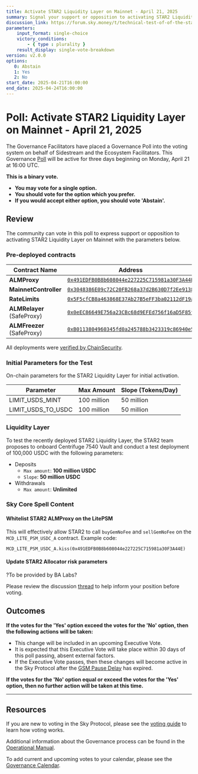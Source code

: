 ```yaml
---
title: Activate STAR2 Liquidity Layer on Mainnet - April 21, 2025
summary: Signal your support or opposition to activating STAR2 Liquidity Layer on Mainnet.
discussion_link: https://forum.sky.money/t/technical-test-of-of-the-star2-allocation-system/26289
parameters:
    input_format: single-choice
    victory_conditions:
        - { type : plurality }
    result_display: single-vote-breakdown
version: v2.0.0
options:
   0: Abstain
   1: Yes
   2: No
start_date: 2025-04-21T16:00:00
end_date: 2025-04-24T16:00:00
---
```

# Poll: Activate STAR2 Liquidity Layer on Mainnet - April 21, 2025

The Governance Facilitators have placed a Governance Poll into the voting system on behalf of Sidestream and the Ecosystem Facilitators. This Governance [Poll](https://sky-atlas.powerhouse.io/#A.1.9.1_Operational_Weekly_Cycle-b189fa17-57a9-4d4e-9780-0ce4efd94211%7C0db30308) will be active for three days beginning on Monday, April 21 at 16:00 UTC.

**This is a binary vote.**

- **You may vote for a single option.**
- **You should vote for the option which you prefer.**
- **If you would accept either option, you should vote 'Abstain'.**

## Review

The community can vote in this poll to express support or opposition to activating STAR2 Liquidity Layer on Mainnet with the parameters below.

### Pre-deployed contracts

| Contract Name | Address |
| ------------- | ------- |
| **ALMProxy** | [`0x491EDFB0B8b608044e227225C715981a30F3A44E`](https://etherscan.io/address/0x491EDFB0B8b608044e227225C715981a30F3A44E#code) |
| **MainnetController** | [`0x3048386E09c72C20FB268a37d2B630D7f2Ee9138`](https://etherscan.io/address/0x3048386E09c72C20FB268a37d2B630D7f2Ee9138#code) |
| **RateLimits** | [`0x5F5cfCB8a463868E37Ab27B5eFF3ba02112dF19a`](https://etherscan.io/address/0x5F5cfCB8a463868E37Ab27B5eFF3ba02112dF19a#code) |
| **ALMRelayer** (SafeProxy) | [`0x0eEC86649E756a23CBc68d9EFEd756f16aD5F85f`](https://etherscan.io/address/0x0eEC86649E756a23CBc68d9EFEd756f16aD5F85f#code) |
| **ALMFreezer** (SafeProxy) | [`0xB0113804960345fd0a245788b3423319c86940e5`](https://etherscan.io/address/0xB0113804960345fd0a245788b3423319c86940e5#code) |

All deployments were [verified by ChainSecurity](https://github.com/ChainSecurity/dv-files/tree/main/sky/bloom-alm-controller).

### Initial Parameters for the Test

On-chain parameters for the STAR2 Liquidity Layer for initial activation.

| Parameter | Max Amount | Slope (Tokens/Day) |
| --------- | ---------- | ------------------ |
| LIMIT_USDS_MINT | 100 million | 50 million |
| LIMIT_USDS_TO_USDC | 100 million | 50 million |

### Liquidity Layer

To test the recently deployed STAR2 Liquidity Layer, the STAR2 team proposes to onboard Centrifuge 7540 Vault and conduct a test deployment of 100,000 USDC with the following parameters:

- Deposits
  - `Max amount`: **100 million USDC**
  - `Slope`: **50 million USDC**
- Withdrawals
  - `Max amount`: **Unlimited**

### Sky Core Spell Content

#### Whitelist STAR2 ALMProxy on the LitePSM

This will effectively allow STAR2 to call `buyGemNoFee` and `sellGemNoFee` on the `MCD_LITE_PSM_USDC_A` contract. Example code:

```solidity
MCD_LITE_PSM_USDC_A.kiss(0x491EDFB0B8b608044e227225C715981a30F3A44E)
```

#### Update STAR2 Allocator risk parameters

?To be provided by BA Labs?

Please review the discussion [thread](https://forum.sky.money/t/technical-test-of-of-the-star2-allocation-system/26289) to help inform your position before voting.

## Outcomes

**If the votes for the 'Yes' option exceed the votes for the 'No' option, then the following actions will be taken:**

- This change will be included in an upcoming Executive Vote.
- It is expected that this Executive Vote will take place within 30 days of this poll passing, absent external factors.
- If the Executive Vote passes, then these changes will become active in the Sky Protocol after the [GSM Pause Delay](https://sky-atlas.powerhouse.io/A.1.9.2.1_Pause_Delay/a98b8227-95f6-4711-9d8d-f52cbc6ad2d0%7C0db30758e055) has expired.

**If the votes for the 'No' option equal or exceed the votes for the 'Yes' option, then no further action will be taken at this time.**

---

## Resources

If you are new to voting in the Sky Protocol, please see the [voting guide](https://manual.makerdao.com/governance/voting-in-makerdao/on-chain-governance) to learn how voting works.

Additional information about the Governance process can be found in the [Operational Manual](https://manual.makerdao.com).

To add current and upcoming votes to your calendar, please see the [Governance Calendar](https://manual.makerdao.com/makerdao/calendars/governance-calendar).
